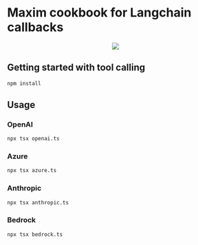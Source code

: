 # Maxim cookbook for Langchain callbacks

<div style="display: flex; justify-content: center; align-items: center;margin-bottom:20px;">
<img src="https://cdn.getmaxim.ai/third-party/langchain-tracer.png">
</div>

## Getting started with tool calling

```bash
npm install
```

## Usage

### OpenAI

```bash
npx tsx openai.ts
```

### Azure

```bash
npx tsx azure.ts
```

### Anthropic

```bash
npx tsx anthropic.ts
```

### Bedrock

```bash
npx tsx bedrock.ts
```

